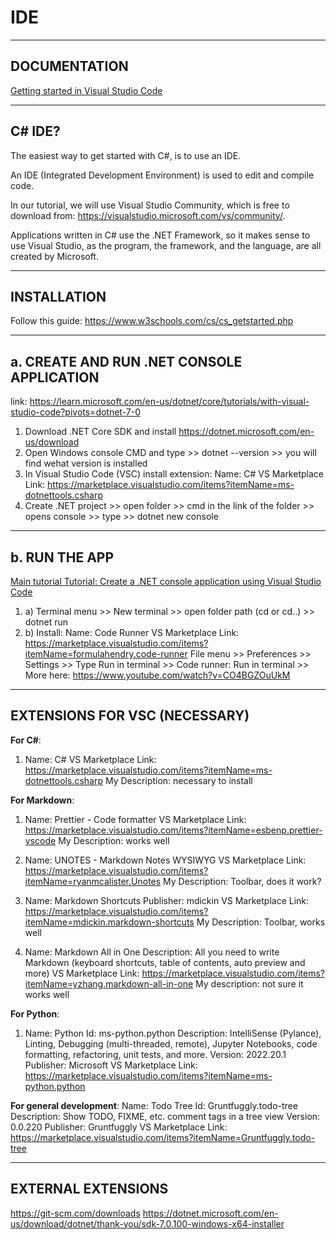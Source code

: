 # IDE


---


## DOCUMENTATION

[Getting started in Visual Studio Code](https://code.visualstudio.com/docs/?dv=win)


---


## C# IDE?

The easiest way to get started with C#, is to use an IDE.

An IDE (Integrated Development Environment) is used to edit and compile code.

In our tutorial, we will use Visual Studio Community, which is free to download from:
https://visualstudio.microsoft.com/vs/community/.

Applications written in C# use the .NET Framework, so it makes sense to use Visual Studio, as the program, the framework, and the language, are all created by Microsoft.


---


## INSTALLATION

Follow this guide:
https://www.w3schools.com/cs/cs_getstarted.php


---


## a. CREATE AND RUN .NET CONSOLE APPLICATION
link: https://learn.microsoft.com/en-us/dotnet/core/tutorials/with-visual-studio-code?pivots=dotnet-7-0
1. Download .NET Core SDK and install
https://dotnet.microsoft.com/en-us/download
2. Open Windows console CMD and type >> dotnet --version >> you will find wehat version is installed
3. In Visual Studio Code (VSC) install extension:
Name: C#
VS Marketplace Link: https://marketplace.visualstudio.com/items?itemName=ms-dotnettools.csharp
4. Create .NET project >> open folder >> cmd in the link of the folder >> opens console >> type >> dotnet new console


---


## b. RUN THE APP

[Main tutorial ](https://www.youtube.com/watch?v=CO4BGZOuUkM)
[Tutorial: Create a .NET console application using Visual Studio Code](https://learn.microsoft.com/en-us/dotnet/core/tutorials/with-visual-studio-code?pivots=dotnet-7-0)

1. a) Terminal menu >> New terminal >> open folder path (cd or cd..) >> dotnet run
2. b) Install:
Name: Code Runner
VS Marketplace Link: https://marketplace.visualstudio.com/items?itemName=formulahendry.code-runner
File menu >> Preferences >> Settings >> Type Run in terminal >> Code runner: Run in terminal >> More here: https://www.youtube.com/watch?v=CO4BGZOuUkM


---


## EXTENSIONS FOR VSC (NECESSARY)

**For C#**:

1. Name: C#
VS Marketplace Link: https://marketplace.visualstudio.com/items?itemName=ms-dotnettools.csharp
My Description: necessary to install

**For Markdown**:

1. Name: Prettier - Code formatter
VS Marketplace Link: https://marketplace.visualstudio.com/items?itemName=esbenp.prettier-vscode
My Description: works well

1. Name: UNOTES - Markdown Notes WYSIWYG
VS Marketplace Link: https://marketplace.visualstudio.com/items?itemName=ryanmcalister.Unotes
My Description: Toolbar, does it work?

1. Name: Markdown Shortcuts
Publisher: mdickin
VS Marketplace Link: https://marketplace.visualstudio.com/items?itemName=mdickin.markdown-shortcuts
My Description: Toolbar, works well

1. Name: Markdown All in One
Description: All you need to write Markdown (keyboard shortcuts, table of contents, auto preview and more)
VS Marketplace Link: https://marketplace.visualstudio.com/items?itemName=yzhang.markdown-all-in-one
My description: not sure it works well


**For Python**:

1. Name: Python
Id: ms-python.python
Description: IntelliSense (Pylance), Linting, Debugging (multi-threaded, remote), Jupyter Notebooks, code formatting, refactoring, unit tests, and more.
Version: 2022.20.1
Publisher: Microsoft
VS Marketplace Link: https://marketplace.visualstudio.com/items?itemName=ms-python.python


**For general development**:
Name: Todo Tree
Id: Gruntfuggly.todo-tree
Description: Show TODO, FIXME, etc. comment tags in a tree view
Version: 0.0.220
Publisher: Gruntfuggly
VS Marketplace Link: https://marketplace.visualstudio.com/items?itemName=Gruntfuggly.todo-tree


---


## EXTERNAL EXTENSIONS

https://git-scm.com/downloads
https://dotnet.microsoft.com/en-us/download/dotnet/thank-you/sdk-7.0.100-windows-x64-installer

